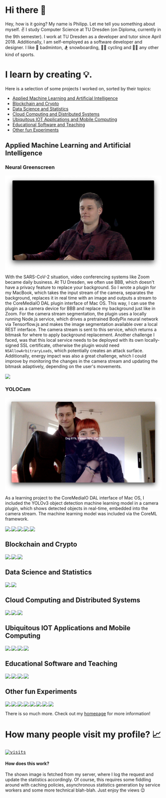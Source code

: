 # Hi there 👋

Hey, how is it going? My name is Philipp. Let me tell you something about myself. ✌ I study Computer Science at TU Dresden (on Diploma, currently in the 9th semester). I work at TU Dresden as a developer and tutor since April 2018. Additionally, I am self-employed as a software developer and designer.
I like 🏸 badminton, 🏂 snowboarding, 🚴🏼‍ cycling and 🏋🏻‍ any other kind of sports.

# I learn by creating 💡.

Here is a selection of some projects I worked on, sorted by their topics:
- [Applied Machine Learning and Artificial Intelligence](#applied-machine-learning-and-artificial-intelligence)
- [Blockchain and Crypto](#blockchain-and-crypto)
- [Data Science and Statistics](#data-science-and-statistics)
- [Cloud Computing and Distributed Systems](#cloud-computing-and-distributed-systems)
- [Ubiquitous IOT Applications and Mobile Computing](#ubiquitous-iot-applications-and-mobile-computing)
- [Educational Software and Teaching](#educational-software-and-teaching)
- [Other fun Experiments](#other-fun-experiments)

## Applied Machine Learning and Artificial Intelligence

### Neural Greenscreen 

<img align="center" width="800" src="https://github.com/PhilippMatthes/neural-greenscreen/raw/master/demo.png">

With the SARS-CoV-2 situation, video conferencing systems like Zoom became daily business. At TU Dresden, we often use BBB, which doesn't have a privacy feature to replace your background. So I wrote a plugin for my MacBook, which takes the input stream of the camera, separates the background, replaces it in real time with an image and outputs a stream to the CoreMediaIO DAL plugin interface of Mac OS. This way, I can use the plugin as a camera device for BBB and replace my background just like in Zoom. For the camera stream segmentation, the plugin uses a locally running Node.js service, which drives a pretrained BodyPix neural network via Tensorflow.js and makes the image segmentation available over a local REST interface. The camera stream is sent to this service, which returns a bitmask for where to apply background replacement. Another challenge I faced, was that this local service needs to be deployed with its own locally-signed SSL certificate, otherwise the plugin would need `NSAllowArbitraryLoads`, which potentially creates an attack surface. Additionally, energy impact was also a great challenge, which I could improve by monitoring the changes in the camera stream and updating the bitmask adaptively, depending on the user's movements.

<a href="https://github.com/PhilippMatthes/neural-greenscreen">
  <img align="center" src="https://github-readme-stats.philippmatthes.vercel.app/api/pin/?username=PhilippMatthes&repo=neural-greenscreen&show_owner=true&title_color=20bf6b&icon_color=20bf6b&text_color=0b0b0b&bg_color=fefefe" />
</a>

### YOLOCam

<img align="center" width="800" src="https://github.com/PhilippMatthes/YOLOCam/raw/master/demo.jpg">

As a learning project to the CoreMediaIO DAL interface of Mac OS, I included the YOLOv3 object detection machine learning model in a camera plugin, which shows detected objects in real-time, embedded into the camera stream. The machine learning model was included via the CoreML framework.

<a href="https://github.com/PhilippMatthes/YOLOCam">
  <img align="center" src="https://github-readme-stats.philippmatthes.vercel.app/api/pin/?username=PhilippMatthes&repo=YOLOCam&show_owner=true&title_color=20bf6b&icon_color=20bf6b&text_color=0b0b0b&bg_color=fefefe" />
</a>

<a href="https://github.com/3dify-app/ios">
  <img align="center" src="https://github-readme-stats.philippmatthes.vercel.app/api/pin/?username=3dify-app&repo=ios&show_owner=true&title_color=20bf6b&icon_color=20bf6b&text_color=0b0b0b&bg_color=fefefe" />
</a>
<a href="https://github.com/PhilippMatthes/deep-dream">
  <img align="center" src="https://github-readme-stats.philippmatthes.vercel.app/api/pin/?username=PhilippMatthes&repo=deep-dream&show_owner=true&title_color=20bf6b&icon_color=20bf6b&text_color=0b0b0b&bg_color=fefefe" />
</a>
<a href="https://github.com/PhilippMatthes/carnivora">
  <img align="center" src="https://github-readme-stats.philippmatthes.vercel.app/api/pin/?username=PhilippMatthes&repo=carnivora&show_owner=true&title_color=20bf6b&icon_color=20bf6b&text_color=0b0b0b&bg_color=fefefe" />
</a>
<a href="https://github.com/PhilippMatthes/predict">
  <img align="center" src="https://github-readme-stats.philippmatthes.vercel.app/api/pin/?username=PhilippMatthes&repo=predict&show_owner=true&title_color=20bf6b&icon_color=20bf6b&text_color=0b0b0b&bg_color=fefefe" />
</a>

## Blockchain and Crypto

<a href="https://github.com/peerbridge/peerbridge">
  <img align="center" src="https://github-readme-stats.philippmatthes.vercel.app/api/pin/?username=peerbridge&repo=peerbridge&show_owner=true&title_color=20bf6b&icon_color=20bf6b&text_color=0b0b0b&bg_color=fefefe" />
</a>
<a href="https://github.com/peerbridge/peerbridge-ios">
  <img align="center" src="https://github-readme-stats.philippmatthes.vercel.app/api/pin/?username=peerbridge&repo=peerbridge-ios&show_owner=true&title_color=20bf6b&icon_color=20bf6b&text_color=0b0b0b&bg_color=fefefe" />
</a>
<a href="https://github.com/peerbridge/peerbridge-android">
  <img align="center" src="https://github-readme-stats.philippmatthes.vercel.app/api/pin/?username=peerbridge&repo=peerbridge-android&show_owner=true&title_color=20bf6b&icon_color=20bf6b&text_color=0b0b0b&bg_color=fefefe" />
</a>

## Data Science and Statistics

<a href="https://github.com/PhilippMatthes/PhilippMatthes">
  <img align="center" src="https://github-readme-stats.philippmatthes.vercel.app/api/pin/?username=PhilippMatthes&repo=PhilippMatthes&show_owner=true&title_color=20bf6b&icon_color=20bf6b&text_color=0b0b0b&bg_color=fefefe" />
</a>
<a href="https://github.com/PhilippMatthes/djangostatistics">
  <img align="center" src="https://github-readme-stats.philippmatthes.vercel.app/api/pin/?username=PhilippMatthes&repo=djangostatistics&show_owner=true&title_color=20bf6b&icon_color=20bf6b&text_color=0b0b0b&bg_color=fefefe" />
</a>

## Cloud Computing and Distributed Systems

<a href="https://github.com/ordered-online/infrastructure">
  <img align="center" src="https://github-readme-stats.philippmatthes.vercel.app/api/pin/?username=ordered-online&repo=infrastructure&show_owner=true&title_color=20bf6b&icon_color=20bf6b&text_color=0b0b0b&bg_color=fefefe" />
</a>
<a href="https://github.com/peerbridge/peerbridge">
  <img align="center" src="https://github-readme-stats.philippmatthes.vercel.app/api/pin/?username=peerbridge&repo=peerbridge&show_owner=true&title_color=20bf6b&icon_color=20bf6b&text_color=0b0b0b&bg_color=fefefe" />
</a>
<a href="https://github.com/coffee-code-ws/entries">
  <img align="center" src="https://github-readme-stats.philippmatthes.vercel.app/api/pin/?username=coffee-code-ws&repo=entries&show_owner=true&title_color=20bf6b&icon_color=20bf6b&text_color=0b0b0b&bg_color=fefefe" />
</a>

## Ubiquitous IOT Applications and Mobile Computing

<a href="https://github.com/3dify-app/ios">
  <img align="center" src="https://github-readme-stats.philippmatthes.vercel.app/api/pin/?username=3dify-app&repo=ios&show_owner=true&title_color=20bf6b&icon_color=20bf6b&text_color=0b0b0b&bg_color=fefefe" />
</a>
<a href="https://github.com/manni-app/manni-ios">
  <img align="center" src="https://github-readme-stats.philippmatthes.vercel.app/api/pin/?username=manni-app&repo=manni-ios&show_owner=true&title_color=20bf6b&icon_color=20bf6b&text_color=0b0b0b&bg_color=fefefe" />
</a>
<a href="https://github.com/ordered-online/apps">
  <img align="center" src="https://github-readme-stats.philippmatthes.vercel.app/api/pin/?username=ordered-online&repo=apps&show_owner=true&title_color=20bf6b&icon_color=20bf6b&text_color=0b0b0b&bg_color=fefefe" />
</a>
<a href="https://github.com/pacebox-app/ios">
  <img align="center" src="https://github-readme-stats.philippmatthes.vercel.app/api/pin/?username=pacebox-app&repo=ios&show_owner=true&title_color=20bf6b&icon_color=20bf6b&text_color=0b0b0b&bg_color=fefefe" />
</a>

## Educational Software and Teaching

<a href="https://github.com/fragenautomat/website">
  <img align="center" src="https://github-readme-stats.philippmatthes.vercel.app/api/pin/?username=fragenautomat&repo=website&show_owner=true&title_color=20bf6b&icon_color=20bf6b&text_color=0b0b0b&bg_color=fefefe" />
</a>
<a href="https://github.com/coffee-code-ws/website">
  <img align="center" src="https://github-readme-stats.philippmatthes.vercel.app/api/pin/?username=coffee-code-ws&repo=website&show_owner=true&title_color=20bf6b&icon_color=20bf6b&text_color=0b0b0b&bg_color=fefefe" />
</a>
<a href="https://github.com/st-tu-dresden/inloop">
  <img align="center" src="https://github-readme-stats.philippmatthes.vercel.app/api/pin/?username=st-tu-dresden&repo=inloop&show_owner=true&title_color=20bf6b&icon_color=20bf6b&text_color=0b0b0b&bg_color=fefefe" />
</a>
<a href="https://github.com/inloop-gamified/inloop">
  <img align="center" src="https://github-readme-stats.philippmatthes.vercel.app/api/pin/?username=inloop-gamified&repo=inloop&show_owner=true&title_color=20bf6b&icon_color=20bf6b&text_color=0b0b0b&bg_color=fefefe" />
</a>

## Other fun Experiments

<a href="https://github.com/PhilippMatthes/so-many-badges">
  <img align="center" src="https://github-readme-stats.philippmatthes.vercel.app/api/pin/?username=PhilippMatthes&repo=so-many-badges&show_owner=true&title_color=20bf6b&icon_color=20bf6b&text_color=0b0b0b&bg_color=fefefe" />
</a>
<a href="https://github.com/PhilippMatthes/dashboard">
  <img align="center" src="https://github-readme-stats.philippmatthes.vercel.app/api/pin/?username=PhilippMatthes&repo=dashboard&show_owner=true&title_color=20bf6b&icon_color=20bf6b&text_color=0b0b0b&bg_color=fefefe" />
</a>
<a href="https://github.com/PhilippMatthes/Gitgraph">
  <img align="center" src="https://github-readme-stats.philippmatthes.vercel.app/api/pin/?username=PhilippMatthes&repo=Gitgraph&show_owner=true&title_color=20bf6b&icon_color=20bf6b&text_color=0b0b0b&bg_color=fefefe" />
</a>
<a href="https://github.com/PhilippMatthes/better-tudscr">
  <img align="center" src="https://github-readme-stats.philippmatthes.vercel.app/api/pin/?username=PhilippMatthes&repo=better-tudscr&show_owner=true&title_color=20bf6b&icon_color=20bf6b&text_color=0b0b0b&bg_color=fefefe" />
</a>
<a href="https://github.com/PhilippMatthes/probemon-telegram">
  <img align="center" src="https://github-readme-stats.philippmatthes.vercel.app/api/pin/?username=PhilippMatthes&repo=probemon-telegram&show_owner=true&title_color=20bf6b&icon_color=20bf6b&text_color=0b0b0b&bg_color=fefefe" />
</a>
<a href="https://github.com/jsExam/jsExam">
  <img align="center" src="https://github-readme-stats.philippmatthes.vercel.app/api/pin/?username=jsExam&repo=jsExam&show_owner=true&title_color=20bf6b&icon_color=20bf6b&text_color=0b0b0b&bg_color=fefefe" />
</a>
<a href="https://github.com/PhilippMatthes/here-be-dragons">
  <img align="center" src="https://github-readme-stats.philippmatthes.vercel.app/api/pin/?username=PhilippMatthes&repo=here-be-dragons&show_owner=true&title_color=20bf6b&icon_color=20bf6b&text_color=0b0b0b&bg_color=fefefe" />
</a>
<a href="https://github.com/PhilippMatthes/halite-java">
  <img align="center" src="https://github-readme-stats.philippmatthes.vercel.app/api/pin/?username=PhilippMatthes&repo=halite-java&show_owner=true&title_color=20bf6b&icon_color=20bf6b&text_color=0b0b0b&bg_color=fefefe" />
</a>

There is so much more. Check out my [homepage](https://philippmatth.es) for more information!

# How many people visit my profile? 📈

<a href="https://github.com/PhilippMatthes/PhilippMatthes">
  <kbd>
    <img align="center" src="https://snrmtths.uber.space/history/chart/?cache=no" alt="visits" />
  </kbd>
</a>

#### How does this work?

The shown image is fetched from my server, where I log the request and update the statistics accordingly. Of course, this requires some fiddling around with caching policies, asynchronous statistics generation by service workers and some more technical blah-blah. Just enjoy the views 😉
